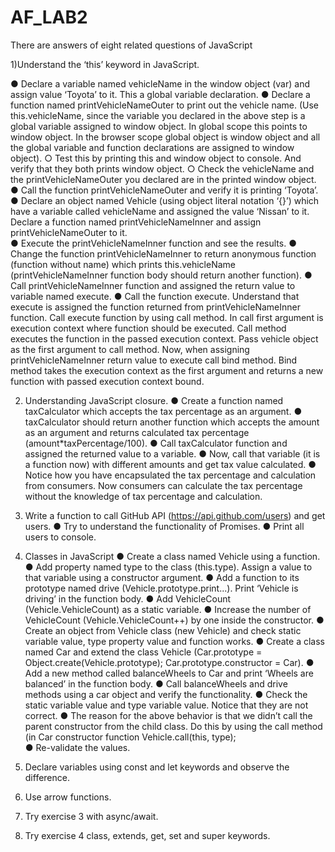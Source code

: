 # AF_LAB2
There are answers of eight related questions of JavaScript

1)Understand the ‘this’ keyword in JavaScript. 
 
● Declare a variable named vehicleName in the window object (var) and assign value ‘Toyota’ to it. This a global variable declaration. ● Declare a function named printVehicleNameOuter to print out the vehicle name. (Use this.vehicleName, since the variable you declared in the above step is a global variable assigned to window object. In global scope this points to window object. In the browser scope global object is window object and all the global variable and function declarations are assigned to window object). ○ Test this by printing this and window object to console. And verify that they both prints window object. ○ Check the vehicleName and the printVehicleNameOuter you declared are in the printed window object. 
● Call the function printVehicleNameOuter and verify it is printing ‘Toyota’.  
● Declare an object named Vehicle (using object literal notation ‘{}’) which have a variable called vehicleName and assigned the value ‘Nissan’ to it. Declare a function named printVehicleNameInner and assign printVehicleNameOuter to it.  
● Execute the printVehicleNameInner function and see the results. 
● Change the function printVehicleNameInner to return anonymous function (function without name) which prints this.vehicleName (printVehicleNameInner function body should return another function). 
● Call printVehicleNameInner function and assigned the return value to variable named execute. 
● Call the function execute. Understand that execute is assigned the  function returned from printVehicleNameInner function.
Call execute function by using call method. In call first argument is execution context where  function should be executed. Call method executes the function in the passed execution context. Pass vehicle object as the first argument to call method.
Now, when assigning printVehicleNameInner return value to execute call bind method. Bind method takes the execution context as the first argument and returns a new function with passed execution context bound. 


2. Understanding JavaScript closure.
● Create a function named taxCalculator which accepts the tax percentage as an argument. 
● taxCalculator should return another function which accepts the amount as an argument and returns calculated tax percentage (amount*taxPercentage/100). 
● Call taxCalculator function and assigned the returned value to a variable. 
● Now, call that variable (it is a function now) with different amounts and get tax value calculated. 
● Notice how you have encapsulated the tax percentage and calculation from consumers. Now consumers can calculate the tax percentage without the knowledge of tax percentage and calculation. 

3. Write a function to call GitHub API (https://api.github.com/users) and get users. 
● Try to understand the functionality of Promises. 
● Print all users to console. 

4. Classes in JavaScript 
● Create a class named Vehicle using a function.
● Add property named type to the class (this.type). Assign a value to that variable using a constructor argument.
● Add a function to its prototype named drive (Vehicle.prototype.print...). Print ‘Vehicle is driving’ in the function body. 
● Add VehicleCount (Vehicle.VehicleCount) as a static variable. 
● Increase the number of  VehicleCount (Vehicle.VehicleCount++) by one inside the constructor. 
● Create an object from Vehicle class (new Vehicle) and check static  variable value, type property value  and function works. 
● Create a class named Car and extend the class Vehicle (Car.prototype = Object.create(Vehicle.prototype); Car.prototype.constructor = Car). 
● Add a new method called balanceWheels to Car and print ‘Wheels are balanced’ in the function body. 
● Call balanceWheels and drive methods using a car object and verify the functionality. 
● Check the static variable value and type variable value. Notice that they are not correct. 
● The reason for the above behavior is that we didn’t call the parent constructor from the child class. Do this by using the call method (in Car constructor function Vehicle.call(this, type);  
● Re-validate the values.

5. Declare variables using const and let keywords and observe the difference. 

6. Use arrow functions.

7. Try exercise 3 with async/await. 

8. Try exercise 4 class, extends, get, set and super keywords.
